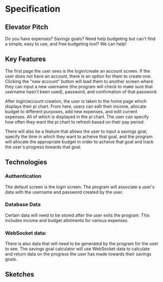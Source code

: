 # Specification
## Elevator Pitch
Do you have expenses? Savings goals? Need help budgeting but can't find a simple, easy to use, and free budgeting tool? We can help!

## Key Features
The first page the user sees is the login/create an account screen. If the user does not have an account, there is an option for them to create one. Clicking the "new account" button will lead them to another screen where they can input a new username (the program will check to make sure that username hasn't been used), password, and confirmation of that password.

After login/account creation, the user is taken to the home page which displays their pi chart. From here, users can edit their income, allocate budget to different purposes, add new expenses, and edit current expenses. All of which is displayed in the pi chart. The user can specify how often they want the pi chart to refresh based on their pay period.

There will also be a feature that allows the user to input a savings goal, specify the time in which they want to acheive that goal, and the program will allocate the appropriate budget in order to acheive that goal and track the user's progress towards that goal.

## Technologies
### Authentication
The default screen is the login screen. The program will associate a user's data with the username and password created by the user.

### Database Data
Certain data will need to be stored after the user exits the program. This includes income and budget allotments for various expenses.

### WebSocket data:
There is also data that will need to be generated by the program for the user to see. The savings goal calculator will use WebSocket data to calculate and return data on the progress the user has made towards their savings goals.

## Sketches
